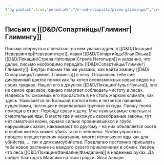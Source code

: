```yaml
---
{"dg-publish":true,"permalink":"/d-and-d/zapiski/pismo-glimmingu/","created":"2024-04-15T21:49:55.750+03:00","updated":"2024-04-15T22:28:56.275+03:00"}
---
```


## Письмо к [[D&D/Сопартийцы/Глиминг\|Глимингу]]

Письмо свернуто и с печатью, на нем указан адрес в [[D&D/Локации/Невервинтер\|Невервинтере]], лавки [[D&D/Сопартийцы/Эльк\|Элька]] [[D&D/Локации/Стрела Нетопыря\|Стрела Нетопыря]] и указанно, что далее, письмо необходимо передать [[D&D/Сопартийцы/Глиминг\|Глимингу]]. Внутри письма так же указано, как найти хижину [[D&D/Сопартийцы/Глиминг\|Глиминга]] в лесу. 
	Отправляю тебе сие диковинный цветок помня как ты хотел всевозможных новых видов на своих грядках. Нашел его в джунгях [[D&D/Локации/Чульт\|Чульта]], оно не самое красивое, однако помогает соблюдать чистоту в лесах. Надеюсь ты сможешь его прорастить в не столь жарком климате, как здесь. Называется он Большой поглотитель и питается павшими существами, поглощая и переваривая трупные отходы.
	Прошу твоей помощи в ответ. Перейду сразу к делу. Мне нужны самые опасные и смертельные яды. В месте где я нахожусь своеобразные законы, тут нет смертной казни, однако сильно провинившихся и грубо нарушивших закон, наказывают по другому - на них объявляется охота и любой житель может убить такого человека. Чтобы упростить процесс осуществления наказания, многиt используют яды как для убийства, ... так и для самоубийства. Предлагаю постоянно присылать тебе новое растение из каждого своего приключения в обмен. 
	Уверен, что леса [[D&D/Локации/Фандалин\|Фандалина]] в надежных руках. 
	Да сойдет благодать Майлики на твои грядки. 
	Эльк Аэлари
